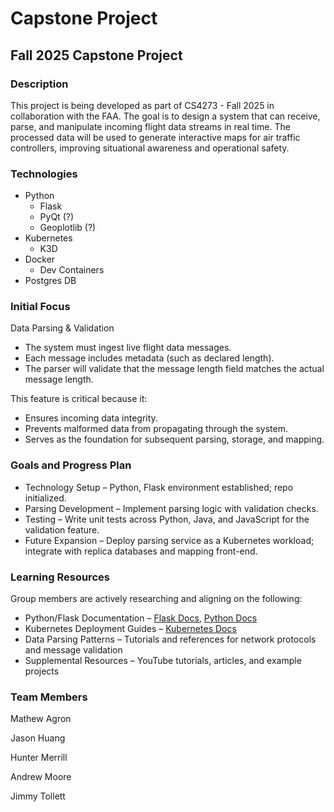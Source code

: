 # Capstone Project
## Fall 2025 Capstone Project

### Description
This project is being developed as part of CS4273 - Fall 2025 in collaboration with the FAA. The goal is to design a system that can receive, parse, and manipulate incoming flight data streams in real time. The processed data will be used to generate interactive maps for air traffic controllers, improving situational awareness and operational safety.

### Technologies

* Python
    * Flask
    * PyQt (?)
    * Geoplotlib (?)
* Kubernetes
    * K3D
* Docker
    * Dev Containers
* Postgres DB

### Initial Focus
Data Parsing & Validation
* The system must ingest live flight data messages.
* Each message includes metadata (such as declared length).
* The parser will validate that the message length field matches the actual message length.

This feature is critical because it:
* Ensures incoming data integrity.
* Prevents malformed data from propagating through the system.
* Serves as the foundation for subsequent parsing, storage, and mapping.

### Goals and Progress Plan
* Technology Setup – Python, Flask environment established; repo initialized.
* Parsing Development – Implement parsing logic with validation checks.
* Testing – Write unit tests across Python, Java, and JavaScript for the validation feature.
* Future Expansion – Deploy parsing service as a Kubernetes workload; integrate with replica databases and mapping front-end.

### Learning Resources
Group members are actively researching and aligning on the following:
* Python/Flask Documentation – [Flask Docs](https://flask.palletsprojects.com/), [Python Docs](https://docs.python.org/3/)
* Kubernetes Deployment Guides – [Kubernetes Docs](https://kubernetes.io/docs/home/)
* Data Parsing Patterns – Tutorials and references for network protocols and message validation
* Supplemental Resources – YouTube tutorials, articles, and example projects


### Team Members

Mathew Agron

Jason Huang

Hunter Merrill

Andrew Moore

Jimmy Tollett